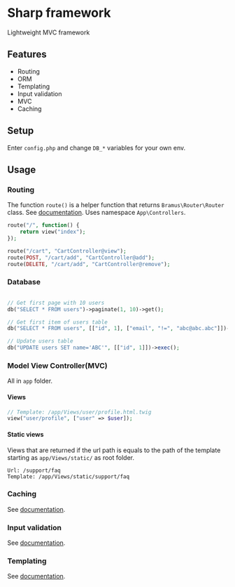# Sharp framework

Lightweight MVC framework

## Features

- Routing
- ORM
- Templating
- Input validation
- MVC
- Caching

## Setup

Enter ```config.php``` and change ```DB_*``` variables for your own env.

## Usage

### Routing
The function ```route()``` is a helper function that returns ```Bramus\Router\Router``` class. See [documentation](https://github.com/bramus/router). Uses namespace ```App\Controllers```.

```php
route("/", function() {
    return view("index");
});

route("/cart", "CartController@view");
route(POST, "/cart/add", "CartController@add");
route(DELETE, "/cart/add", "CartController@remove");
```

### Database

```php

// Get first page with 10 users
db("SELECT * FROM users")->paginate(1, 10)->get();

// Get first item of users table
db("SELECT * FROM users", [["id", 1], ["email", "!=", "abc@abc.abc"]])->first();

// Update users table
db("UPDATE users SET name='ABC'", [["id", 1]])->exec();
```

### Model View Controller(MVC)
All in ```app``` folder.

#### Views
```php
// Template: /app/Views/user/profile.html.twig
view("user/profile", ["user" => $user]);
```

#### Static views
Views that are returned if the url path is equals to the path of the template starting as ```app/Views/static/``` as root folder.
```
Url: /support/faq
Template: /app/Views/static/support/faq
```

### Caching
See [documentation](https://symfony.com/doc/current/components/cache.html#cache-component-psr6-caching).

### Input validation
See [documentation](https://github.com/Wixel/GUMP).

### Templating
See [documentation](https://twig.symfony.com/doc/3.x/).
